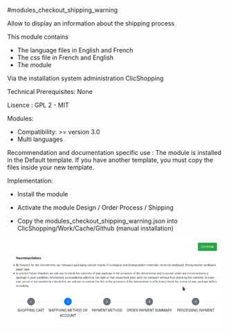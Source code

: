 #modules_checkout_shipping_warning

Allow to display an information about the shipping process

This module contains

- The language files in English and French
- The css file in French and English
- The module
  
Via the installation system administration ClicShopping

Technical Prerequisites: None

Lisence : GPL 2 - MIT

Modules:

- Compatibility: >= version 3.0
- Multi languages

Recommendation and documentation specific use :
The module is installed in the Default template.
If you have another template, you must copy the files inside your new template.


Implementation:

- Install the module 
- Activate the module Design / Order Process / Shipping

- Copy the modules_checkout_shipping_warning.json into ClicShopping/Work/Cache/Github (manual installation)


![image](https://github.com/ClicShoppingOfficialModulesV3/modules_checkout_shipping_warning/blob/master/ModuleInfosJson/image.png)
